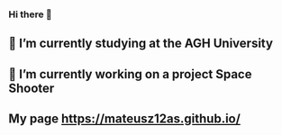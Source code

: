 ### Hi there 👋
## 🌱 I’m currently studying at the AGH University
## 🔭 I’m currently working on a project Space Shooter
## My page https://mateusz12as.github.io/

<!--
**mateusz12as/mateusz12as** is a ✨ _special_ ✨ repository because its `README.md` (this file) appears on your GitHub profile.

Here are some ideas to get you started:

- 🔭 I’m currently working on ...
- 🌱 I’m currently learning ...
- 👯 I’m looking to collaborate on ...
- 🤔 I’m looking for help with ...
- 💬 Ask me about ...
- 📫 How to reach me: ...
- 😄 Pronouns: ...
- ⚡ Fun fact: ...
-->
